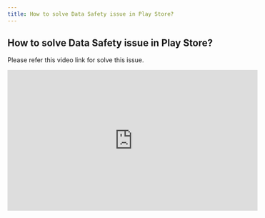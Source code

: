 ```yaml
---
title: How to solve Data Safety issue in Play Store?
---
```


## How to solve Data Safety issue in Play Store?

Please refer this video link for solve this issue.

<iframe width="560" height="315" src="https://www.youtube.com/embed/f8rjX7_QL44" title="SOLUTION: Data safety section in Google Play User Data policy: Invalid Data safety form" frameborder="0" allow="accelerometer; autoplay; clipboard-write; encrypted-media; gyroscope; picture-in-picture; web-share" allowfullscreen=""></iframe> 
